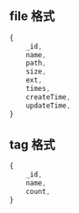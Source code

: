 ## file 格式

```javascript
{
    _id,
    name,
    path,
    size,
    ext,
    times,
    createTime,
    updateTime,
}
```

## tag 格式

```javascript
{
    _id,
    name,
    count,
}
```
